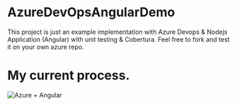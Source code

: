 # AzureDevOpsAngularDemo

This project is just an example implementation with Azure Devops & Nodejs Application (Angular) with unit testing & Cobertura.
Feel free to fork and test it on your own azure repo.

# My current process.
![Azure + Angular](http://dmartinez.dbma-dev.com/img/azure-angular.png)

